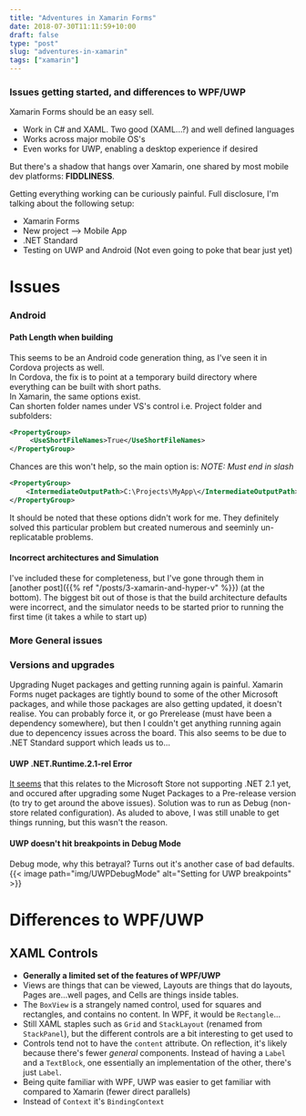 ```yaml
---
title: "Adventures in Xamarin Forms"
date: 2018-07-30T11:11:59+10:00
draft: false
type: "post"
slug: "adventures-in-xamarin"
tags: ["xamarin"]
---
```


### Issues getting started, and differences to WPF/UWP

Xamarin Forms should be an easy sell.

- Work in C# and XAML. Two good (XAML...?) and well defined languages  
- Works across major mobile OS's  
- Even works for UWP, enabling a desktop experience if desired  

But there's a shadow that hangs over Xamarin, one shared by most mobile dev platforms: **FIDDLINESS**.  

<!--more-->  

Getting everything working can be curiously painful. Full disclosure, I'm talking about the following setup:

- Xamarin Forms  
- New project --> Mobile App  
- .NET Standard  
- Testing on UWP and Android (Not even going to poke that bear just yet)    

# Issues
### Android
#### Path Length when building
This seems to be an Android code generation thing, as I've seen it in Cordova projects as well.  
In Cordova, the fix is to point at a temporary build directory where everything can be built with short paths.  
In Xamarin, the same options exist.  
Can shorten folder names under VS's control i.e. Project folder and subfolders:
``` xml
<PropertyGroup>
	 <UseShortFileNames>True</UseShortFileNames> 
</PropertyGroup>
```  

Chances are this won't help, so the main option is: *NOTE: Must end in slash*
``` xml
<PropertyGroup> 
	<IntermediateOutputPath>C:\Projects\MyApp\</IntermediateOutputPath> 
</PropertyGroup>
```

It should be noted that these options didn't work for me. They definitely solved this particular problem but created numerous and seeminly un-replicatable problems.
<br>

#### Incorrect architectures and Simulation
I've included these for completeness, but I've gone through them in [another post]({{% ref "/posts/3-xamarin-and-hyper-v" %}}) (at the bottom).
The biggest bit out of those is that the build architecture defaults were incorrect, and the simulator needs to be started prior to running the first time (it takes a while to start up)
<br>  

### More General issues
### Versions and upgrades
Upgrading Nuget packages and getting running again is painful. Xamarin Forms nuget packages are tightly bound to some of the other Microsoft packages, and while those packages are also getting updated, it doesn't realise. You can probably force it, or go Prerelease (must have been a dependency somewhere), but then I couldn't get anything running again due to depencency issues across the board. This also seems to be due to .NET Standard support which leads us to...
<br>

#### UWP .NET.Runtime.2.1-rel Error
[It seems](https://doumer.me/how-to-resolve-microsoft-net-native-runtime-2-1-rel-not-found/) that this relates to the Microsoft Store not supporting .NET 2.1 yet, and occured after upgrading some Nuget Packages to a Pre-release version (to try to get around the above issues). Solution was to run as Debug (non-store related configuration). As aluded to above, I was still unable to get things running, but this wasn't the reason.
<br>

#### UWP doesn't hit breakpoints in Debug Mode
Debug mode, why this betrayal? Turns out it's another case of bad defaults.
{{< image path="img/UWPDebugMode" alt="Setting for UWP breakpoints" >}}


# Differences to WPF/UWP
## XAML Controls
- **Generally a limited set of the features of WPF/UWP**
- Views are things that can be viewed, Layouts are things that do layouts, Pages are...well pages, and Cells are things inside tables.  
- The `BoxView` is a strangely named control, used for squares and rectangles, and contains no content. In WPF, it would be `Rectangle`... 
- Still XAML staples such as `Grid` and `StackLayout` (renamed from `StackPanel`), but the different controls are a bit interesting to get used to
- Controls tend not to have the `content` attribute. On reflection, it's likely because there's fewer _general_ components. Instead of having a `Label`  and a `TextBlock`, one essentially an implementation of the other, there's just `Label`.  
- Being quite familiar with WPF, UWP was easier to get familiar with compared to Xamarin (fewer direct parallels)
- Instead of `Context` it's `BindingContext`  